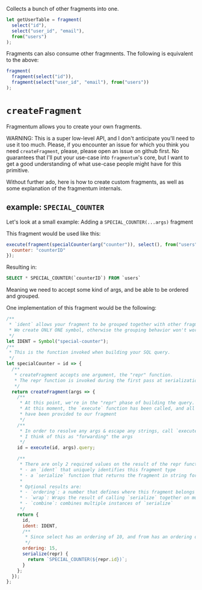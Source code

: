 Collects a bunch of other fragments into one.

```js
let getUserTable = fragment(
  select("id"),
  select("user_id", "email"),
  from("users")
);
```

Fragments can also consume other fragmnents. The following is equivalent to the above:

```js
fragment(
  fragment(select("id")),
  fragment(select("user_id", "email"), from("users"))
);
```

# `createFragment`

Fragmentum allows you to create your own fragments.

WARNING: This is a super low-level API, and I don't anticipate you'll need to use it too much. Please, if you encounter
an issue for which you think you need `createFragment`, please, please open an issue on github first. No guarantees that I'll
put your use-case into `fragmentum`'s core, but I want to get a good understanding of what use-case people might have for this primitive.

Without further ado, here is how to create custom fragments, as well as some explanation of the fragmentum internals.

## example: `SPECIAL_COUNTER`

Let's look at a small example: Adding a `SPECIAL_COUNTER(...args)` fragment

This fragment would be used like this:

```js
execute(fragment(specialCounter(arg("counter")), select(), from("users")), {
  counter: "counterID"
});
```

Resulting in:

```sql
SELECT * SPECIAL_COUNTER(`counterID`) FROM `users`
```

Meaning we need to accept some kind of args, and be able to be ordered and grouped.

One implementation of this fragment would be the following:

```js
/**
 * `ident` allows your fragment to be grouped together with other fragments.
 * We create ONLY ONE symbol, otherwise the grouping behavior won't work.
 */
let IDENT = Symbol("special-counter");
/**
 * This is the function invoked when building your SQL query.
 */
let specialCounter = id => {
  /**
   * createFragment accepts one argument, the "repr" function.
   * The repr function is invoked during the first pass at serialization, when all the args were resolved.
   */
  return createFragment(args => {
    /**
     * At this point, we're in the "repr" phase of building the query.
     * At this moment, the `execute` function has been called, and all of the args
     * have been provided to our fragment
     */
    /**
     * In order to resolve any args & escape any strings, call `execute` on any value with the args we have here
     * I think of this as "forwarding" the args
     */
    id = execute(id, args).query;

    /**
     * There are only 2 required values on the result of the repr function:
     * - an `ident` that uniquely identifies this fragment type
     * - a `serialize` function that returns the fragment in string form.
     *
     * Optional results are:
     * - `ordering`: a number that defines where this fragment belongs in a serialized query.
     * - `wrap`: Wraps the result of calling `serialize` together on multiple fragments
     * - `combine`: combines multiple instances of `serialize`
     */
    return {
      id,
      ident: IDENT,
      /**
       * Since select has an ordering of 10, and from has an ordering of 20, 15 will put `SPECIAL_COUNTER` between them
       */
      ordering: 15,
      serialize(repr) {
        return `SPECIAL_COUNTER(${repr.id})`;
      }
    };
  });
};
```
